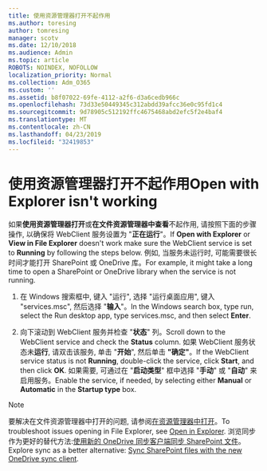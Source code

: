 ```yaml
---
title: 使用资源管理器打开不起作用
ms.author: toresing
author: tomresing
manager: scotv
ms.date: 12/10/2018
ms.audience: Admin
ms.topic: article
ROBOTS: NOINDEX, NOFOLLOW
localization_priority: Normal
ms.collection: Adm_O365
ms.custom: ''
ms.assetid: b8f07022-69fe-4112-a2f6-d3a6cedb966c
ms.openlocfilehash: 73d33e50449345c312abdd39afcc36e0c95fd1c4
ms.sourcegitcommit: 9d78905c512192ffc4675468abd2efc5f2e4baf4
ms.translationtype: MT
ms.contentlocale: zh-CN
ms.lasthandoff: 04/23/2019
ms.locfileid: "32419853"
---
```

# <a name="open-with-explorer-isnt-working"></a><span data-ttu-id="9f877-102">使用资源管理器打开不起作用</span><span class="sxs-lookup"><span data-stu-id="9f877-102">Open with Explorer isn't working</span></span>

<span data-ttu-id="9f877-103">如果**使用资源管理器打开**或**在文件资源管理器中查看**不起作用, 请按照下面的步骤操作, 以确保将 WebClient 服务设置为 "**正在运行**"。</span><span class="sxs-lookup"><span data-stu-id="9f877-103">If **Open with Explorer** or **View in File Explorer** doesn't work make sure the WebClient service is set to **Running** by following the steps below.</span></span> <span data-ttu-id="9f877-104">例如, 当服务未运行时, 可能需要很长时间才能打开 SharePoint 或 OneDrive 库。</span><span class="sxs-lookup"><span data-stu-id="9f877-104">For example, it might take a long time to open a SharePoint or OneDrive library when the service is not running.</span></span> 
  
1. <span data-ttu-id="9f877-105">在 Windows 搜索框中, 键入 "运行", 选择 "运行桌面应用", 键入 "services.msc", 然后选择 "**输入**"。</span><span class="sxs-lookup"><span data-stu-id="9f877-105">In the Windows search box, type run, select the Run desktop app, type services.msc, and then select **Enter**.</span></span>
    
2. <span data-ttu-id="9f877-106">向下滚动到 WebClient 服务并检查 "**状态**" 列。</span><span class="sxs-lookup"><span data-stu-id="9f877-106">Scroll down to the WebClient service and check the **Status** column.</span></span> <span data-ttu-id="9f877-107">如果 WebClient 服务状态未**运行**, 请双击该服务, 单击 "**开始**", 然后单击 **"确定"**。</span><span class="sxs-lookup"><span data-stu-id="9f877-107">If the WebClient service status is not **Running**, double-click the service, click **Start**, and then click **OK**.</span></span> <span data-ttu-id="9f877-108">如果需要, 可通过在 "**启动类型**" 框中选择 "**手动**" 或 "**自动**" 来启用服务。</span><span class="sxs-lookup"><span data-stu-id="9f877-108">Enable the service, if needed, by selecting either **Manual** or **Automatic** in the **Startup type** box.</span></span> 
    
> [!NOTE]
> <span data-ttu-id="9f877-109">要解决在文件资源管理器中打开的问题, 请参阅[在资源管理器中打开](https://go.microsoft.com/fwlink/?linkid=871665)。</span><span class="sxs-lookup"><span data-stu-id="9f877-109">To troubleshoot issues opening in File Explorer, see [Open in Explorer](https://go.microsoft.com/fwlink/?linkid=871665).</span></span> <span data-ttu-id="9f877-110">浏览同步作为更好的替代方法:[使用新的 OneDrive 同步客户端同步 SharePoint 文件](https://go.microsoft.com/fwlink/?linkid=871666)。</span><span class="sxs-lookup"><span data-stu-id="9f877-110">Explore sync as a better alternative: [Sync SharePoint files with the new OneDrive sync client](https://go.microsoft.com/fwlink/?linkid=871666).</span></span> 
  

